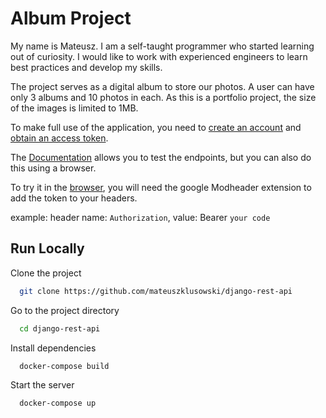 # Album Project

My name is Mateusz. I am a self-taught programmer who started learning out of curiosity. 
I would like to work with experienced engineers to learn best practices and develop my skills.


The project serves as a digital album to store our photos. A user can have only 3 albums and 10 photos in each.
As this is a portfolio project, the size of the images is limited to 1MB.


To make full use of the application, you need to [create an account](https://) and [obtain an access token](https://).


The [Documentation](https://) allows you to test the endpoints, but you can also do this using a browser.


To try it in the [browser](https://), you will need the google Modheader extension to add the token to your headers.

example: header name: `Authorization`, value: Bearer `your code`

## Run Locally

Clone the project

```bash
  git clone https://github.com/mateuszklusowski/django-rest-api
```

Go to the project directory

```bash
  cd django-rest-api
```

Install dependencies

```bash
  docker-compose build
```

Start the server

```bash
  docker-compose up
```
